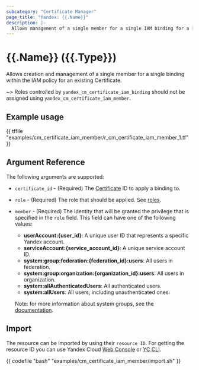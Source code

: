 ```yaml
---
subcategory: "Certificate Manager"
page_title: "Yandex: {{.Name}}"
description: |-
  Allows management of a single member for a single IAM binding for a [Certificate](https://yandex.cloud/docs/certificate-manager/).
---
```


# {{.Name}} ({{.Type}})

Allows creation and management of a single member for a single binding within the IAM policy for an existing Certificate.

~> Roles controlled by `yandex_cm_certificate_iam_binding` should not be assigned using `yandex_cm_certificate_iam_member`.

## Example usage

{{ tffile "examples/cm_certificate_iam_member/r_cm_certificate_iam_member_1.tf" }}

## Argument Reference

The following arguments are supported:

* `certificate_id` - (Required) The [Certificate](https://yandex.cloud/docs/certificate-manager/) ID to apply a binding to.

* `role` - (Required) The role that should be applied. See [roles](https://yandex.cloud/docs/certificate-manager/security/).

* `member` - (Required) The identity that will be granted the privilege that is specified in the `role` field. This field can have one of the following values:
  * **userAccount:{user_id}**: A unique user ID that represents a specific Yandex account.
  * **serviceAccount:{service_account_id}**: A unique service account ID.
  * **system:group:federation:{federation_id}:users**: All users in federation.
  * **system:group:organization:{organization_id}:users**: All users in organization.
  * **system:allAuthenticatedUsers**: All authenticated users.
  * **system:allUsers**: All users, including unauthenticated ones.

  Note: for more information about system groups, see the [documentation](https://yandex.cloud/docs/iam/concepts/access-control/system-group).


## Import

The resource can be imported by using their `resource ID`. For getting the resource ID you can use Yandex Cloud [Web Console](https://console.yandex.cloud) or [YC CLI](https://yandex.cloud/docs/cli/quickstart).

{{ codefile "bash" "examples/cm_certificate_iam_member/import.sh" }}
